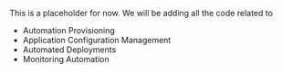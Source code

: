 This is a placeholder for now. We will be adding all the code related to 
 - Automation Provisioning
 - Application Configuration Management
 - Automated Deployments
 - Monitoring Automation

